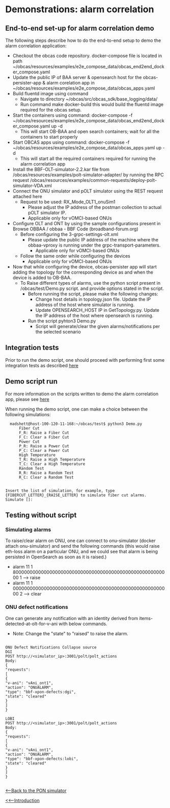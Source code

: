 # Demonstrations: alarm correlation 

## End-to-end set-up for alarm correlation demo


The following steps describe how to do the end-to-end setup to demo the alarm correlation application:


* Checkout the obcas code repository. docker-compose file is located in path ~/obcas/resources/examples/e2e_compose_data/obcas_end2end_docker_compose.yaml
* Update the public IP of BAA server & opensearch host for the obcas-persister-app & alarm corelation app in ~/obcas/resources/examples/e2e_compose_data/obcas_apps.yaml
* Build fluentd image using command 
  * Navigate to directory ~/obcas/src/obcas_sdk/base_logging/data/
  * Run command make docker-build this would build the fluentd image required for the obcas setup.
* Start the containers using command: docker-compose -f ~/obcas/resources/examples/e2e_compose_data/obcas_end2end_docker_compose.yaml up -d  
  * This will start OB-BAA and open search containers;  wait for all the containers to start properly
* Start OBCAS apps using command: docker-compose -f ~/obcas/resources/examples/e2e_compose_data/obcas_apps.yaml up -d
  * This will start all the required containers required for running the alarm correlation app
* Install the BBF-OLT-simulator-2.2.kar file from /obcas/resources/examples/polt-simulator-adapter/ by running the RPC request /obcas/resources/examples/common-requests/deploy-polt-simulator-VDA.xml
* Connect the ONU simulator and pOLT simulator using the REST request attached here
  * Request to be used: RX_Mode_OLT1_onuSim1 
    * Please adjust the IP address of the postman collection to actual pOLT simulator IP. 
    * Applicable only for vOMCI-based ONUs
* Configure OLT and ONT by using the sample configurations present in Browse OBBAA / obbaa - BBF Code (broadband-forum.org) 
  * Before configuring the 3-grpc-settings-olt.xml
    * Please update the public IP address of the machine where the obbaa-vproxy is running under the grpc-transport-parameters. 
      * Applicable only for vOMCI-based ONUs
  * Follow the same order while configuring the devices
    * Applicable only for vOMCI-based ONUs
* Now that while configuring the device, obcas-persister app will start adding the topology for the corresponding device as and when the device is added to OB-BAA.
  * To Raise different types of alarms, use the python script present in /obcas/test/Demo.py script. and provide options stated in the script.
    * Before running the script, please make the following changes:
      * Change host details in topology.json file. Update the IP address of the host where simulator is running.
      * Update OPENSEARCH_HOST IP in GetTopology.py. Update the IP address of the host where opensearch is running.
    * Run the script pyhton3 Demo.py
      * Script will generate/clear the given alarms/notifications per the selected scenario


## Integration tests

Prior to run the demo script, one should proceed with performing first some integration tests as described [here](./integration_tests/integration_tests.md)


## Demo script run

For more information on the scripts written to demo the alarm correlation app, please see [here](./demo_scripts/demo_scripts.md) 

When running the demo script, one can make a choice between the following simulations:


```
  madshett@host-100-120-11-168:~/obcas/test$ python3 Demo.py
      Fiber Cut
      F_R: Raise a Fiber Cut
      F_C: Clear a Fiber Cut
      Power Cut
      P_R: Raise a Power Cut
      P_C: Clear a Power Cut
      High Temperature
      T_R: Raise a High Temperature
      T_C: Clear a High Temperature
      Random Test
      R_R: Raise a Random Test
      R_C: Clear a Random Test


Insert the list of simulation, for example, type {FIBERCUT_LETTER}_{RAISE_LETTER} to simulate fiber cut alarms.
Simulate []:

```

## Testing without script

### Simulating alarms
To raise/clear alarm on ONU, one can connect to onu-simulator 
(docker attach onu-simulator) and send the following commands 
(this would raise eth-loss alarm on a particular ONU, and we could see that alarm is being persisted in OpenSearch as soon as it is raised.)

* alarm 11 1 80000000000000000000000000000000000000000000000000000000 1 --> raise
* alarm 11 1 00000000000000000000000000000000000000000000000000000000 2 --> clear

### ONU defect notifications

One can generate any notification with an identity derived from items-detected-at-olt-for-v-ani with below commands.
* Note: Change the "state" to "raised" to raise the alarm.

```

ONU Defect Notifications Collapse source
DGI
POST http://<simulator_ip>:3001/polt/polt_actions
Body:
{
"requests":
[
{
"v-ani": "vAni_ont1",
"action": "ONUALARM",
"type": "bbf-xpon-defects:dgi",
"state": "cleared"
}
]
}

LOBI
POST http://<simulator_ip>:3001/polt/polt_actions
Body:
{
"requests":
[
{
"v-ani": "vAni_ont1",
"action": "ONUALARM",
"type": "bbf-xpon-defects:lobi",
"state": "cleared"
}
]
}


```


[<--Back to the PON simulator](../../sdk/pon_simulator/index.md)

[<<--Introduction](../../index.md)